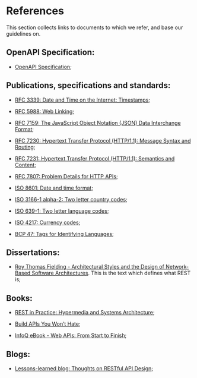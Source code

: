 # References

This section collects links to documents to which we refer, and base our guidelines on.

## OpenAPI Specification:

  - [OpenAPI Specification](https://github.com/OAI/OpenAPI-Specification/);

## Publications, specifications and standards:

  - [RFC 3339: Date and Time on the Internet: Timestamps](https://tools.ietf.org/html/rfc3339);

  - [RFC 5988: Web Linking](https://tools.ietf.org/html/rfc5988);

  - [RFC 7159: The JavaScript Object Notation (JSON) Data Interchange Format](https://tools.ietf.org/html/rfc7159);

  - [RFC 7230: Hypertext Transfer Protocol (HTTP/1.1): Message Syntax and Routing](https://tools.ietf.org/html/rfc7230);

  - [RFC 7231: Hypertext Transfer Protocol (HTTP/1.1): Semantics and Content](https://tools.ietf.org/html/rfc7231);

  - [RFC 7807: Problem Details for HTTP APIs](https://tools.ietf.org/html/rfc7807);

  - [ISO 8601: Date and time format](https://en.wikipedia.org/wiki/ISO_8601);

  - [ISO 3166-1 alpha-2: Two letter country codes](https://en.wikipedia.org/wiki/ISO_3166-1_alpha-2);

  - [ISO 639-1: Two letter language codes](https://en.wikipedia.org/wiki/List_of_ISO_639-1_codes);

  - [ISO 4217: Currency codes](https://en.wikipedia.org/wiki/ISO_4217);

  - [BCP 47: Tags for Identifying Languages](https://tools.ietf.org/html/bcp47);
## Dissertations:

  - [Roy Thomas Fielding - Architectural Styles and the Design of Network-Based Software Architectures](https://www.ics.uci.edu/~fielding/pubs/dissertation/top.htm). This is the text which defines what REST is;
## Books:

  - [REST in Practice: Hypermedia and Systems Architecture](https://www.amazon.de/REST-Practice-Hypermedia-Systems-Architecture/dp/0596805829);

  - [Build APIs You Won’t Hate](https://leanpub.com/build-apis-you-wont-hate);

  - [InfoQ eBook - Web APIs: From Start to Finish](https://www.infoq.com/minibooks/emag-web-api);
## Blogs:

  - [Lessons-learned blog: Thoughts on RESTful API Design](https://restful-api-design.readthedocs.org/en/latest/);
